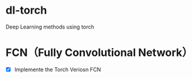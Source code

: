 # dl-torch

Deep Learning methods using torch

# FCN（Fully Convolutional Network）

  - [x] Implemente the Torch Veriosn FCN
  

